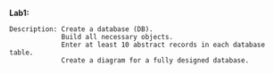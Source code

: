 **Lab1:**

    Description: Create a database (DB).
                 Build all necessary objects.
                 Enter at least 10 abstract records in each database table.
                 Create a diagram for a fully designed database.